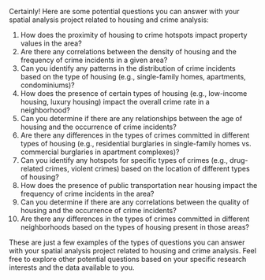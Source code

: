 Certainly! Here are some potential questions you can answer with your spatial analysis project related to housing and crime analysis:

1. How does the proximity of housing to crime hotspots impact property values in the area?
2. Are there any correlations between the density of housing and the frequency of crime incidents in a given area?
3. Can you identify any patterns in the distribution of crime incidents based on the type of housing (e.g., single-family homes, apartments, condominiums)?
4. How does the presence of certain types of housing (e.g., low-income housing, luxury housing) impact the overall crime rate in a neighborhood?
5. Can you determine if there are any relationships between the age of housing and the occurrence of crime incidents?
6. Are there any differences in the types of crimes committed in different types of housing (e.g., residential burglaries in single-family homes vs. commercial burglaries in apartment complexes)?
7. Can you identify any hotspots for specific types of crimes (e.g., drug-related crimes, violent crimes) based on the location of different types of housing?
8. How does the presence of public transportation near housing impact the frequency of crime incidents in the area?
9. Can you determine if there are any correlations between the quality of housing and the occurrence of crime incidents?
10. Are there any differences in the types of crimes committed in different neighborhoods based on the types of housing present in those areas?

These are just a few examples of the types of questions you can answer with your spatial analysis project related to housing and crime analysis. Feel free to explore other potential questions based on your specific research interests and the data available to you.